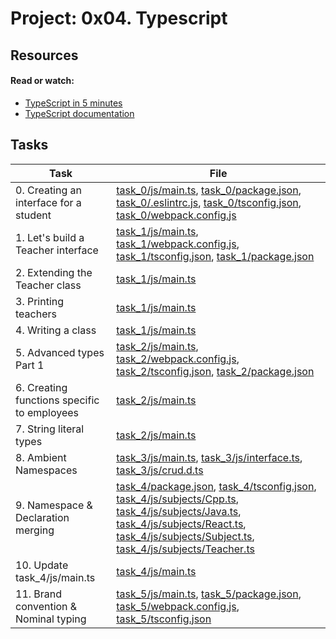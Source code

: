 # Project: 0x04. Typescript

## Resources

#### Read or watch:

* [TypeScript in 5 minutes](https://intranet.alxswe.com/rltoken/iRzgJkkaCRQdVlrERbY1Og)
* [TypeScript documentation](https://intranet.alxswe.com/rltoken/U2ehqajGPvrABFnDyF0tvQ)
## Tasks

| Task | File |
| ---- | ---- |
| 0. Creating an interface for a student | [task_0/js/main.ts](./task_0/js/main.ts), [task_0/package.json](./task_0/package.json), [task_0/.eslintrc.js](./task_0/.eslintrc.js), [task_0/tsconfig.json](./task_0/tsconfig.json), [task_0/webpack.config.js](./task_0/webpack.config.js) |
| 1. Let's build a Teacher interface | [task_1/js/main.ts](./task_1/js/main.ts), [task_1/webpack.config.js](./task_1/webpack.config.js), [task_1/tsconfig.json](./task_1/tsconfig.json), [task_1/package.json](./task_1/package.json) |
| 2. Extending the Teacher class | [task_1/js/main.ts](./task_1/js/main.ts) |
| 3. Printing teachers | [task_1/js/main.ts](./task_1/js/main.ts) |
| 4. Writing a class | [task_1/js/main.ts](./task_1/js/main.ts) |
| 5. Advanced types Part 1 | [task_2/js/main.ts](./task_2/js/main.ts), [task_2/webpack.config.js](./task_2/webpack.config.js), [task_2/tsconfig.json](./task_2/tsconfig.json), [task_2/package.json](./task_2/package.json) |
| 6. Creating functions specific to employees | [task_2/js/main.ts](./task_2/js/main.ts) |
| 7. String literal types | [task_2/js/main.ts](./task_2/js/main.ts) |
| 8. Ambient Namespaces | [task_3/js/main.ts](./task_3/js/main.ts), [task_3/js/interface.ts](./task_3/js/interface.ts), [task_3/js/crud.d.ts](./task_3/js/crud.d.ts) |
| 9. Namespace & Declaration merging | [task_4/package.json](./task_4/package.json), [task_4/tsconfig.json](./task_4/tsconfig.json), [task_4/js/subjects/Cpp.ts](./task_4/js/subjects/Cpp.ts), [task_4/js/subjects/Java.ts](./task_4/js/subjects/Java.ts), [task_4/js/subjects/React.ts](./task_4/js/subjects/React.ts), [task_4/js/subjects/Subject.ts](./task_4/js/subjects/Subject.ts), [task_4/js/subjects/Teacher.ts](./task_4/js/subjects/Teacher.ts) |
| 10. Update task_4/js/main.ts | [task_4/js/main.ts](./task_4/js/main.ts) |
| 11. Brand convention & Nominal typing | [task_5/js/main.ts](./task_5/js/main.ts), [task_5/package.json](./task_5/package.json), [task_5/webpack.config.js](./task_5/webpack.config.js), [task_5/tsconfig.json](./task_5/tsconfig.json) |

